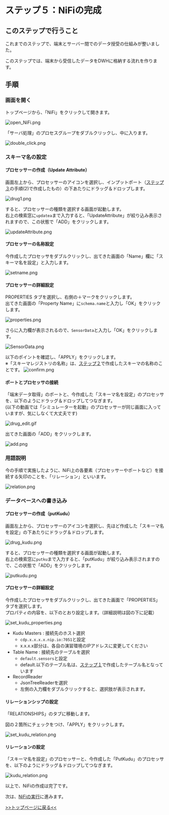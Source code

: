 # ステップ５：NiFiの完成

## このステップで行うこと

これまでのステップで、端末とサーバー間でのデータ授受の仕組みが整いました。

このステップでは、端末から受信したデータをDWHに格納する流れを作ります。

## 手順

### 画面を開く

トップページから、「NiFi」をクリックして開きます。

![open_NiFi.png](screenshots_lab05%2Fopen_NiFi.png)

「サーバ処理」のプロセスグループをダブルクリックし、中に入ります。

![double_click.png](screenshots_lab05%2Fdouble_click.png)


### スキーマ名の設定

#### プロセッサーの作成（Update Attribute）

画面左上から、プロセッサーのアイコンを選択し、インプットポート（[ステップ３](lab03_NiFi1.md)の手順(2)で作成したもの）の下あたりにドラッグ＆ドロップします。

![drug1.png](screenshots_lab05%2Fdrug1.png)

すると、プロセッサーの種類を選択する画面が起動します。<br>
右上の検索窓に`updatea`まで入力すると、「UpdateAttribute」が絞り込み表示されますので、この状態で「ADD」をクリックします。

![updateAttribute.png](screenshots_lab05%2FupdateAttribute.png)

#### プロセッサーの名称設定

今作成したプロセッサをダブルクリックし、出てきた画面の「Name」欄に「スキーマ名を設定」と入力します。

![setname.png](screenshots_lab05%2Fsetname.png)

#### プロセッサーの詳細設定

PROPERTIES タブを選択し、右側の＋マークをクリックします。<br>
出てきた画面の「Property Name」に`schema.name`と入力し「OK」をクリックします。

![properties.png](screenshots_lab05%2Fproperties.png)

さらに入力欄が表示されるので、`SensorData`と入力し「OK」をクリックします。

![SensorData.png](screenshots_lab05%2FSensorData.png)

以下のポイントを確認し、「APPLY」をクリックします。<br>
※「スキーマレジストリの名称」は、[ステップ２](lab02_create_schema.md)で作成したスキーマの名称のことです。
![confirm.png](screenshots_lab05%2Fconfirm.png)

#### ポートとプロセッサの接続

「端末データ取得」のポートと、今作成した「スキーマ名を設定」のプロセッサを、以下のようにドラッグ＆ドロップしてつなぎます。<br>
(以下の動画では「シミュレーターを起動」のプロセッサーが同じ画面に入っていますが、気にしなくて大丈夫です)

![drug_edit.gif](screenshots_lab05%2Fdrug_edit.gif)

出てきた画面の「ADD」をクリックします。

![add.png](screenshots_lab05%2Fadd.png)

### 用語説明

今の手順で実施したように、NiFi上の各要素（プロセッサーやポートなど）を接続する矢印のことを、「リレーション」といいます。

![relation.png](screenshots_lab05%2Frelation.png)

### データベースへの書き込み

#### プロセッサーの作成（putKudu）

画面左上から、プロセッサーのアイコンを選択し、先ほど作成した「スキーマ名を設定」の下あたりにドラッグ＆ドロップします。

![drug_kudu.png](screenshots_lab05%2Fdrug_kudu.png)

すると、プロセッサーの種類を選択する画面が起動します。<br>
右上の検索窓に`putku`まで入力すると、「putKudu」が絞り込み表示されますので、この状態で「ADD」をクリックします。

![putkudu.png](screenshots_lab05%2Fputkudu.png)

#### プロセッサーの詳細設定

今作成したプロセッサをダブルクリックし、出てきた画面で「PROPERTIES」タブを選択します。<br>
プロパティの内容を、以下のとおり設定します。（詳細説明は図の下に記載）

![set_kudu_properties.png](screenshots_lab05%2Fset_kudu_properties.png)

- Kudu Masters : 接続先のホスト選択
  - `cdp.x.x.x.x.nip.io:7051`と設定
  - x.x.x.x部分は、各自の演習環境のIPアドレスに変更してください
- Table Name : 接続先のテーブルを選択
  - `default.sensors`と設定
  - default.以下のテーブル名は、[ステップ１](lab01_create_DB.md)で作成したテーブル名となっています
- RecordReader
  - JsonTreeReaderを選択
  - 左側の入力欄をダブルクリックすると、選択肢が表示されます。

#### リレーションシップの設定

「RELATIONSHIPS」のタブに移動します。

図の２箇所にチェックをつけ、「APPLY」をクリックします。

![set_kudu_relation.png](screenshots_lab05%2Fset_kudu_relation.png)

#### リレーションの設定

「スキーマ名を設定」のプロセッサーと、今作成した「PutKudu」のプロセッサを、以下のようにドラッグ＆ドロップしてつなぎます。

![kudu_relation.png](screenshots_lab05%2Fkudu_relation.png)

以上で、NiFiの作成は完了です。

次は、[NiFiの実行](lab07_query_DB.md)に進みます。

[>>トップページに戻る<<](00_top.md)
